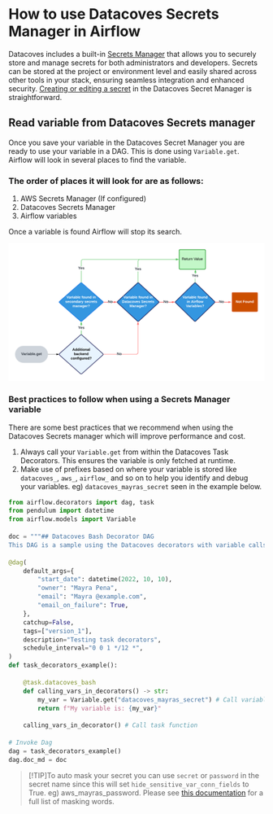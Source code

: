 # How to use Datacoves Secrets Manager in Airflow

Datacoves includes a built-in [Secrets Manager](reference/admin-menu/secrets.md) that allows you to securely store and manage secrets for both administrators and developers. Secrets can be stored at the project or environment level and easily shared across other tools in your stack, ensuring seamless integration and enhanced security. [Creating or editing a secret](/how-tos/datacoves/how_to_secrets.md) in the Datacoves Secret Manager is straightforward.

## Read variable from Datacoves Secrets manager

Once you save your variable in the Datacoves Secret Manager you are ready to use your variable in a DAG. This is done using `Variable.get`. Airflow will look in several places to find the variable. 

### The order of places it will look for are as follows:

1. AWS Secrets Manager (If configured)
2. Datacoves Secrets Manager
3. Airflow variables

Once a variable is found Airflow will stop its search. 

![secrets flowchart](assets/variablle_flow.png)

### Best practices to follow when using a Secrets Manager variable

There are some best practices that we recommend when using the Datacoves Secrets manager which will improve performance and cost.

1. Always call your `Variable.get` from within the Datacoves Task Decorators. This ensures the variable is only fetched at runtime.
2. Make use of prefixes based on where your variable is stored like `datacoves_`, `aws_`, `airflow_` and so on to help you identify and debug your variables. eg) `datacoves_mayras_secret` seen in the example below. 


```python
from airflow.decorators import dag, task
from pendulum import datetime
from airflow.models import Variable

doc = """## Datacoves Bash Decorator DAG
This DAG is a sample using the Datacoves decorators with variable calls."""

@dag(
    default_args={
        "start_date": datetime(2022, 10, 10),
        "owner": "Mayra Pena",
        "email": "Mayra @example.com",
        "email_on_failure": True,
    },
    catchup=False,
    tags=["version_1"],
    description="Testing task decorators",
    schedule_interval="0 0 1 */12 *",
)
def task_decorators_example():

    @task.datacoves_bash
    def calling_vars_in_decorators() -> str:
        my_var = Variable.get("datacoves_mayras_secret") # Call variable within @task.datacoves_bash
        return f"My variable is: {my_var}"

    calling_vars_in_decorator() # Call task function

# Invoke Dag
dag = task_decorators_example()
dag.doc_md = doc
```

>[!TIP]To auto mask your secret you can use `secret` or `password` in the secret name since this will set `hide_sensitive_var_conn_fields` to True. eg) aws_mayras_password. Please see [this documentation](https://www.astronomer.io/docs/learn/airflow-variables#hide-sensitive-information-in-airflow-variables) for a full list of masking words.


